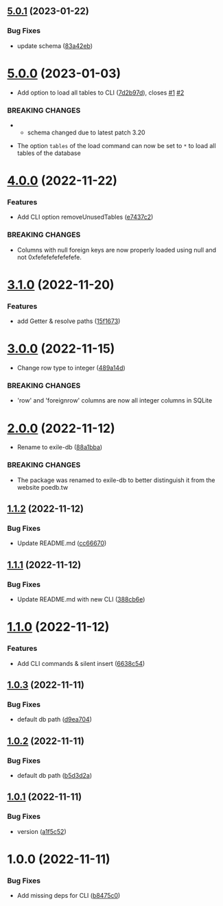 ## [5.0.1](https://github.com/moepmoep12/exile-db/compare/v5.0.0...v5.0.1) (2023-01-22)


### Bug Fixes

* update schema ([83a42eb](https://github.com/moepmoep12/exile-db/commit/83a42eb7048b3ebba79b3d9f471d5b487b205d0e))

# [5.0.0](https://github.com/moepmoep12/exile-db/compare/v4.0.0...v5.0.0) (2023-01-03)


* Add option to load all tables to CLI ([7d2b97d](https://github.com/moepmoep12/exile-db/commit/7d2b97dae6e18b105aa6f9d69fb895efb079653e)), closes [#1](https://github.com/moepmoep12/exile-db/issues/1) [#2](https://github.com/moepmoep12/exile-db/issues/2)


### BREAKING CHANGES

* - schema changed due to latest patch 3.20
- The option `tables` of the load command can now be set to `*` to load all tables of the database

# [4.0.0](https://github.com/moepmoep12/exile-db/compare/v3.1.0...v4.0.0) (2022-11-22)


### Features

* Add CLI option removeUnusedTables ([e7437c2](https://github.com/moepmoep12/exile-db/commit/e7437c2e5f847dfd57abb4f8e5767d9d1c38d614))


### BREAKING CHANGES

* Columns with null foreign keys are now properly loaded using null and not 0xfefefefefefefefe.

# [3.1.0](https://github.com/moepmoep12/exile-db/compare/v3.0.0...v3.1.0) (2022-11-20)


### Features

* add Getter & resolve paths ([15f1673](https://github.com/moepmoep12/exile-db/commit/15f167337f6b00d45bfd727b22d2665dfac41f23))

# [3.0.0](https://github.com/moepmoep12/exile-db/compare/v2.0.0...v3.0.0) (2022-11-15)


* Change row type to integer ([489a14d](https://github.com/moepmoep12/exile-db/commit/489a14d20af252b7ac7ffb64fa99089592270ce6))


### BREAKING CHANGES

* 'row' and 'foreignrow' columns are now all integer columns in SQLite

# [2.0.0](https://github.com/moepmoep12/exile-db/compare/v1.1.2...v2.0.0) (2022-11-12)


* Rename to exile-db ([88a1bba](https://github.com/moepmoep12/exile-db/commit/88a1bba7bf02bbf42c6f270e9c0aafa6f4a9f4b6))


### BREAKING CHANGES

* The package was renamed to exile-db to better distinguish it from the website poedb.tw

## [1.1.2](https://github.com/moepmoep12/exile-db/compare/v1.1.1...v1.1.2) (2022-11-12)

### Bug Fixes

- Update README.md ([cc66670](https://github.com/moepmoep12/exile-db/commit/cc66670c3bd212f6bf798e1d84e96f88a9071835))

## [1.1.1](https://github.com/moepmoep12/exile-db/compare/v1.1.0...v1.1.1) (2022-11-12)

### Bug Fixes

- Update README.md with new CLI ([388cb6e](https://github.com/moepmoep12/exile-db/commit/388cb6e9a25dc28b9c9c9e9e840bfa55b43b8d51))

# [1.1.0](https://github.com/moepmoep12/exile-db/compare/v1.0.3...v1.1.0) (2022-11-12)

### Features

- Add CLI commands & silent insert ([6638c54](https://github.com/moepmoep12/exile-db/commit/6638c5499e70ac4fa508a4b1249127bccf9ba532))

## [1.0.3](https://github.com/moepmoep12/exile-db/compare/v1.0.2...v1.0.3) (2022-11-11)

### Bug Fixes

- default db path ([d9ea704](https://github.com/moepmoep12/exile-db/commit/d9ea70462249d2718f25738c7d3af29059857ecf))

## [1.0.2](https://github.com/moepmoep12/exile-db/compare/v1.0.1...v1.0.2) (2022-11-11)

### Bug Fixes

- default db path ([b5d3d2a](https://github.com/moepmoep12/exile-db/commit/b5d3d2ad9b247c982b2afe8a7aa90da13faa5606))

## [1.0.1](https://github.com/moepmoep12/exile-db/compare/v1.0.0...v1.0.1) (2022-11-11)

### Bug Fixes

- version ([a1f5c52](https://github.com/moepmoep12/exile-db/commit/a1f5c52d0fc6ff15484afea4867490e8916dde32))

# 1.0.0 (2022-11-11)

### Bug Fixes

- Add missing deps for CLI ([b8475c0](https://github.com/moepmoep12/exile-db/commit/b8475c0afe8293a8797dfca58f5a61e21cc203f5))
